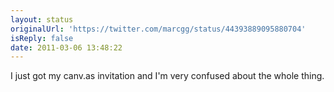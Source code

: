 ```yaml
---
layout: status
originalUrl: 'https://twitter.com/marcgg/status/44393889095880704'
isReply: false
date: 2011-03-06 13:48:22
---
```


I just got my canv.as invitation and I'm very confused about the whole thing.
